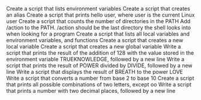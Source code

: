 Create a script that lists environment variables
Create a script that creates an alias
Create a script that prints hello user, where user is the current Linux user
Create a script that counts the number of directories in the PATH
Add /action to the PATH. /action should be the last directory the shell looks into when looking for a program
Create a script that lists all local variables and environment variables, and functions
Create a script that creates a new local variable
Create a script that creates a new global variable
Write a script that prints the result of the addition of 128 with the value stored in the environment variable TRUEKNOWLEDGE, followed by a new line
Write a script that prints the result of POWER divided by DIVIDE, followed by a new line
Write a script that displays the result of BREATH to the power LOVE
Write a script that converts a number from base 2 to base 10
Create a script that prints all possible combinations of two letters, except oo
Write a script that prints a number with two decimal places, followed by a new line
